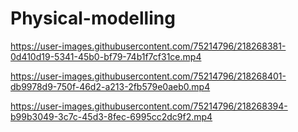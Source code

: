 # Physical-modelling

https://user-images.githubusercontent.com/75214796/218268381-0d410d19-5341-45b0-bf79-74b1f7cf31ce.mp4



https://user-images.githubusercontent.com/75214796/218268401-db9978d9-750f-46d2-a213-2fb579e0aeb0.mp4



https://user-images.githubusercontent.com/75214796/218268394-b99b3049-3c7c-45d3-8fec-6995cc2dc9f2.mp4

